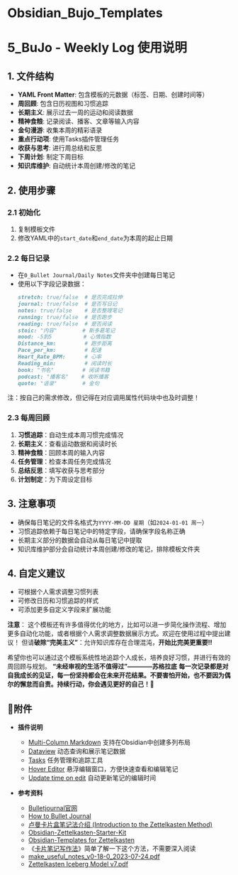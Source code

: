 # Obsidian_Bujo_Templates
# 5_BuJo - Weekly Log 使用说明

## 1. 文件结构
- **YAML Front Matter**: 包含模板的元数据（标签、日期、创建时间等）
- **周回顾**: 包含日历视图和习惯追踪
- **长期主义**: 展示过去一周的运动和阅读数据
- **精神食粮**: 记录阅读、播客、文章等输入内容
- **金句漫游**: 收集本周的精彩语录
- **重点行动项**: 使用Tasks插件管理任务
- **收获与思考**: 进行周总结和反思
- **下周计划**: 制定下周目标
- **知识库维护**: 自动统计本周创建/修改的笔记

## 2. 使用步骤

### 2.1 初始化
1. 复制模板文件
2. 修改YAML中的`start_date`和`end_date`为本周的起止日期

### 2.2 每日记录
- 在`0_Bullet Journal/Daily Notes`文件夹中创建每日笔记
- 使用以下字段记录数据：
  ```markdown
  stretch: true/false  # 是否完成拉伸
  journal: true/false  # 是否写日记
  notes: true/false    # 是否整理笔记
  running: true/false  # 是否跑步
  reading: true/false  # 是否阅读
  stoic: "内容"        # 斯多葛笔记
  mood: -5到5          # 心情指数
  Distance_km:         # 跑步距离
  Pace_per_km:         # 配速
  Heart_Rate_BPM:      # 心率
  Reading_min:         # 阅读时长
  book: "书名"         # 阅读书籍
  podcast: "播客名"    # 收听播客
  quote: "语录"        # 金句
  ```
注：按自己的需求修改，但记得在对应调用属性代码块中也及时调整！
### 2.3 每周回顾
1. **习惯追踪**：自动生成本周习惯完成情况
2. **长期主义**：查看运动数据和阅读时长
3. **精神食粮**：回顾本周的输入内容
4. **任务管理**：检查本周任务完成情况
5. **总结反思**：填写收获与思考部分
6. **计划制定**：为下周设定目标

## 3. 注意事项
- 确保每日笔记的文件名格式为`YYYY-MM-DD 星期`（如`2024-01-01 周一`）
- 习惯追踪依赖于每日笔记中的特定字段，请确保字段名称正确
- 长期主义部分的数据会自动从每日笔记中提取
- 知识库维护部分会自动统计本周创建/修改的笔记，排除模板文件夹

## 4. 自定义建议
- 可根据个人需求调整习惯列表
- 可修改日历和习惯追踪的样式
- 可添加更多自定义字段来扩展功能

**注意**： 这个模板还有许多值得优化的地方，比如可以进一步简化操作流程、增加更多自动化功能，或者根据个人需求调整数据展示方式。欢迎在使用过程中提出建议！
但请**破除“完美主义”**：允许知识库存在合理混沌，**开始比完美更重要‼️**

希望你也可以通过这个模板系统性地追踪个人成长，培养良好习惯，并进行有效的周回顾与规划。
**“未经审视的生活不值得过”————苏格拉底**
**每一次记录都是对自我成长的见证，每一份坚持都会在未来开花结果。不要害怕开始，也不要因为偶尔的懈怠而自责。持续行动，你会遇见更好的自己！🌟**

## 📎附件
- **插件说明**
    - [Multi-Column Markdown](https://github.com/ckRobinson/multi-column-markdown?tab=readme-ov-file) 支持在Obsidian中创建多列布局
    - [Dataview](https://blacksmithgu.github.io/obsidian-dataview/) 动态查询和展示笔记数据
    - [Tasks](https://publish.obsidian.md/tasks/Introduction) 任务管理和追踪工具
    - [Hover Editor](https://github.com/nothingislost/obsidian-hover-editor) 悬浮编辑窗口，方便快速查看和编辑笔记
    - [Update time on edit](https://github.com/beaussan/update-time-on-edit-obsidian) 自动更新笔记的编辑时间
    
- **参考资料**
    - [Bulletjournal官网](https://bulletjournal.com/)
    - [How to Bullet Journal](https://bulletjournal.com/blogs/faq)
    - [卢曼卡片盒笔记法介绍 (Introduction to the Zettelkasten Method)](https://zettelkasten.de/introduction/zh/)
    - [Obsidian-Zettelkasten-Starter-Kit](https://github.com/groepl/Obsidian-Zettelkasten-Starter-Kit)
    - [Obsidian-Templates for Zettelkasten](https://github.com/groepl/Obsidian-Templates)
    - 《[卡片笔记写作法](https://book.douban.com/subject/35503571/)》简单了解一下这个方法，不需要深入阅读
    - [make_useful_notes_v0-18-0_2023-07-24.pdf](app://obsidian.md/make_useful_notes_v0-18-0_2023-07-24.pdf)
    - [Zettelkasten Iceberg Model v7.pdf](app://obsidian.md/Zettelkasten%20Iceberg%20Model%20v7.pdf)
